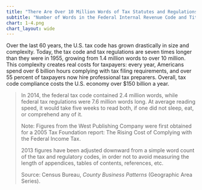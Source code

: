 ```yaml
---
title: "There Are Over 10 Million Words of Tax Statutes and Regulations"
subtitle: "Number of Words in the Federal Internal Revenue Code and Title 26 of the Federal Code of Regulations"
chart: 1-4.png
chart_layout: wide
---
```

Over the last 60 years, the U.S. tax code has grown drastically in size and complexity. Today, the tax code and tax regulations are seven times longer than they were in 1955, growing from 1.4 million words to over 10 million. This complexity creates real costs for taxpayers: every year, Americans spend over 6 billion hours complying with tax filing requirements, and over 55 percent of taxpayers now hire professional tax preparers. Overall, tax code compliance costs the U.S. economy over $150 billion a year.

> In 2014, the federal tax code contained 2.4 million words, while federal tax regulations were 7.6 million words long. At average reading speed, it would take five weeks to read both, if one did not sleep, eat, or comprehend any of it.						
>
> Note: Figures from the West Publishing Company were first obtained for a 2005 Tax Foundation report: The Rising Cost of Complying with the Federal Income Tax.
>
> 2013 figures have been adjusted downward from a simple word count of the tax and regulatory codes, in order not to avoid measuring the length of appendices, tables of contents, references, etc.							
>
> Source: Census Bureau, *County Business Patterns* (Geographic Area Series).
